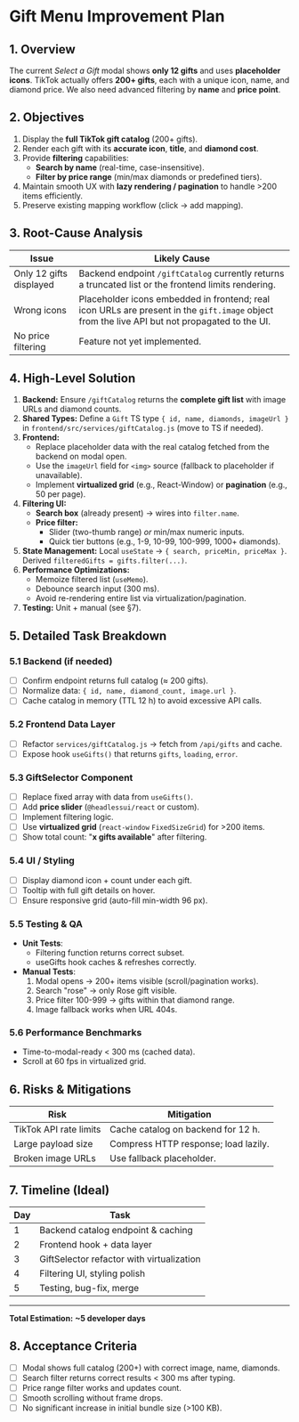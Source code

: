 # Gift Menu Improvement Plan

## 1. Overview
The current *Select a Gift* modal shows **only 12 gifts** and uses **placeholder icons**. TikTok actually offers **200+ gifts**, each with a unique icon, name, and diamond price. We also need advanced filtering by **name** and **price point**.

## 2. Objectives
1. Display the **full TikTok gift catalog** (200+ gifts).
2. Render each gift with its **accurate icon**, **title**, and **diamond cost**.
3. Provide **filtering** capabilities:
   - **Search by name** (real-time, case-insensitive).
   - **Filter by price range** (min/max diamonds or predefined tiers).
4. Maintain smooth UX with **lazy rendering / pagination** to handle >200 items efficiently.
5. Preserve existing mapping workflow (click → add mapping).

## 3. Root-Cause Analysis
| Issue | Likely Cause |
|-------|--------------|
| Only 12 gifts displayed | Backend endpoint `/giftCatalog` currently returns a truncated list or the frontend limits rendering. |
| Wrong icons | Placeholder icons embedded in frontend; real icon URLs are present in the `gift.image` object from the live API but not propagated to the UI. |
| No price filtering | Feature not yet implemented. |

## 4. High-Level Solution
1. **Backend:** Ensure `/giftCatalog` returns the **complete gift list** with image URLs and diamond counts.
2. **Shared Types:** Define a `Gift` TS type `{ id, name, diamonds, imageUrl }` in `frontend/src/services/giftCatalog.js` (move to TS if needed).
3. **Frontend:**
   - Replace placeholder data with the real catalog fetched from the backend on modal open.
   - Use the `imageUrl` field for `<img>` source (fallback to placeholder if unavailable).
   - Implement **virtualized grid** (e.g., React-Window) or **pagination** (e.g., 50 per page).
4. **Filtering UI:**
   - **Search box** (already present) → wires into `filter.name`.
   - **Price filter:**
     - Slider (two-thumb range) *or* min/max numeric inputs.
     - Quick tier buttons (e.g., 1-9, 10-99, 100-999, 1000+ diamonds).
5. **State Management:** Local `useState` → `{ search, priceMin, priceMax }`. Derived `filteredGifts = gifts.filter(...)`.
6. **Performance Optimizations:**
   - Memoize filtered list (`useMemo`).
   - Debounce search input (300 ms).
   - Avoid re-rendering entire list via virtualization/pagination.
7. **Testing:** Unit + manual (see §7).

## 5. Detailed Task Breakdown
### 5.1 Backend (if needed)
- [ ] Confirm endpoint returns full catalog (≈ 200 gifts).
- [ ] Normalize data: `{ id, name, diamond_count, image.url }`.
- [ ] Cache catalog in memory (TTL 12 h) to avoid excessive API calls.

### 5.2 Frontend Data Layer
- [ ] Refactor `services/giftCatalog.js` → fetch from `/api/gifts` and cache.
- [ ] Expose hook `useGifts()` that returns `gifts`, `loading`, `error`.

### 5.3 GiftSelector Component
- [ ] Replace fixed array with data from `useGifts()`.
- [ ] Add **price slider** (`@headlessui/react` or custom).
- [ ] Implement filtering logic.
- [ ] Use **virtualized grid** (`react-window` `FixedSizeGrid`) for >200 items.
- [ ] Show total count: "**x gifts available**" after filtering.

### 5.4 UI / Styling
- [ ] Display diamond icon + count under each gift.
- [ ] Tooltip with full gift details on hover.
- [ ] Ensure responsive grid (auto-fill min-width 96 px).

### 5.5 Testing & QA
- **Unit Tests**:
  - Filtering function returns correct subset.
  - useGifts hook caches & refreshes correctly.
- **Manual Tests**:
  1. Modal opens → 200+ items visible (scroll/pagination works).
  2. Search "rose" → only Rose gift visible.
  3. Price filter 100-999 → gifts within that diamond range.
  4. Image fallback works when URL 404s.

### 5.6 Performance Benchmarks
- Time-to-modal-ready < 300 ms (cached data).
- Scroll at 60 fps in virtualized grid.

## 6. Risks & Mitigations
| Risk | Mitigation |
|------|-----------|
| TikTok API rate limits | Cache catalog on backend for 12 h. |
| Large payload size | Compress HTTP response; load lazily. |
| Broken image URLs | Use fallback placeholder. |

## 7. Timeline (Ideal)
| Day | Task |
|-----|------|
| 1 | Backend catalog endpoint & caching |
| 2 | Frontend hook + data layer |
| 3 | GiftSelector refactor with virtualization |
| 4 | Filtering UI, styling polish |
| 5 | Testing, bug-fix, merge |

---
**Total Estimation:** **~5 developer days**

## 8. Acceptance Criteria
- [ ] Modal shows full catalog (200+) with correct image, name, diamonds.
- [ ] Search filter returns correct results < 300 ms after typing.
- [ ] Price range filter works and updates count.
- [ ] Smooth scrolling without frame drops.
- [ ] No significant increase in initial bundle size (>100 KB).
